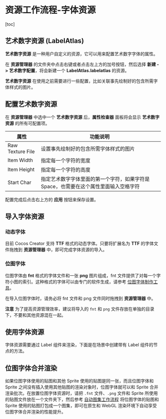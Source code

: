 



# 资源工作流程-字体资源

[toc]



## 艺术数字资源 (LabelAtlas)

**艺术数字资源** 是一种用户自定义的资源，它可以用来配置艺术数字字体的属性。

在 **资源管理器** 的文件夹中点击右键或者点击左上方的加号按钮，然后选择 **新建 -> 艺术数字配置**，将会新建一个 **LabelAtlas.labelatlas** 的资源。

**艺术数字资源** 在使用之前需要进行一些配置，比如关联事先绘制好的包含所需字体样式的图片。

## 配置艺术数字资源

在 **资源管理器** 中选中一个 **艺术数字资源** 后，**属性检查器** 面板将会显示 **艺术数字资源** 的所有可配置项。

| 属性             | 功能说明                                                     |
| ---------------- | ------------------------------------------------------------ |
| Raw Texture File | 设置事先绘制好的包含所需字体样式的图片                       |
| Item Width       | 指定每一个字符的宽度                                         |
| Item Height      | 指定每一个字符的高度                                         |
| Start Char       | 指定艺术数字字体里面的第一个字符，如果字符是 Space，也需要在这个属性里面输入空格字符 |

配置完成后点击右上方的 **应用** 按钮来保存设置。

## 导入字体资源

### 动态字体

目前 Cocos Creator 支持 **TTF** 格式的动态字体。只要将扩展名为 **TTF** 的字体文件拖拽到 **资源管理器** 中，即可完成字体资源的导入。

### 位图字体

位图字体由 **fnt** 格式的字体文件和一张 **png** 图片组成，fnt 文件提供了对每一个字符小图的索引。这种格式的字体可以由专门的软件生成，请参考 [位图字体制作工具](https://docs.cocos.com/creator/manual/zh/getting-started/support.html#位图字体生产工具)。

在导入位图字体时，请务必将 fnt 文件和 png 文件同时拖拽到 **资源管理器** 中。

**注意** 为了提高资源管理效率，建议将导入的 `fnt` 和 `png` 文件存放在单独的目录下，不要和其他资源混在一起。

## 使用字体资源

字体资源需要通过 Label 组件来渲染，下面是在场景中创建带有 Label 组件的节点的方法。

## 位图字体合并渲染

如果位图字体使用的贴图和其他 Sprite 使用的贴图是同一张，而且位图字体和 Sprite 之间没有插入使用其他贴图的渲染对象时，位图字体就可以和 Sprite 合并渲染批次。在放置位图字体资源时，请把 `.fnt` 文件、`.png` 文件和 Sprite 所使用的贴图文件放在一个文件夹下，然后参考 [自动图集工作流程](https://docs.cocos.com/creator/manual/zh/asset-workflow/auto-atlas.html) 将位图字体的贴图和 Sprite 使用的贴图打包成一个图集，即可在原生和 WebGL 渲染环境下自动享受位图字体合并渲染的性能提升。

